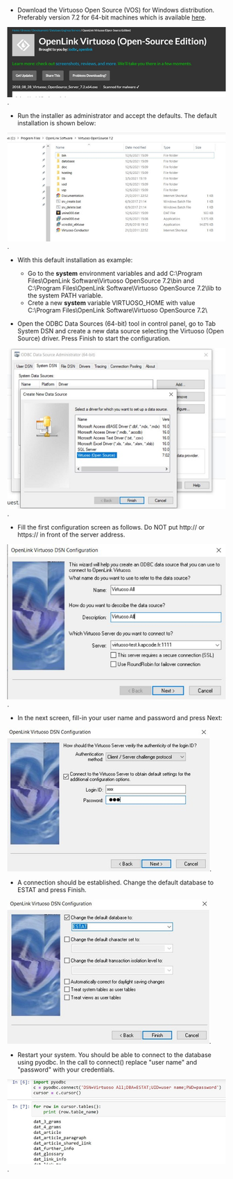 
* Download the Virtuoso Open Source (VOS) for Windows distribution. Preferably version 7.2 for 64-bit machines which is available [here](https://sourceforge.net/projects/virtuoso/files/latest/download). 

![Virtuoso setup1](Virtuoso_setup1.JPG). 

*  Run the installer as administrator and accept the defaults. The default installation is shown below:

![Virtuoso setup2](Virtuoso_setup2.JPG). 

* With this default installation as example:
    *  Go to the **system** environment variables and add C:\Program Files\OpenLink Software\Virtuoso OpenSource 7.2\bin and C:\Program Files\OpenLink Software\Virtuoso OpenSource 7.2\lib to the system PATH variable.
    *  Crete a new **system** variable VIRTUOSO_HOME with value C:\Program Files\OpenLink Software\Virtuoso OpenSource 7.2\

* Open the ODBC Data Sources (64-bit) tool in control panel, go to Tab System DSN and create a new data source selecting the Virtuoso (Open Source) driver. Press Finish to start the configuration.

![Virtuoso setup3](Virtuoso_setup3.JPG). 
 
* Fill the first configuration screen as follows. Do NOT put http:// or https:// in front of the server address.

![Virtuoso setup4](Virtuoso_setup4.JPG). 

* In the next screen, fill-in your user name and password and press Next:

![Virtuoso setup5](Virtuoso_setup5.JPG). 

* A connection should be established. Change the default database to ESTAT and press Finish.

![Virtuoso setup6](Virtuoso_setup6.JPG). 

* Restart your system. You should be able to connect to the database using pyodbc. In the call to connect() replace "user name" and "password" with your credentials.

![Virtuoso setup8](Virtuoso_setup8.JPG). 




